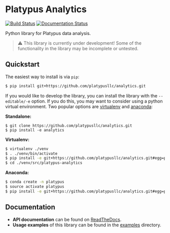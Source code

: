 # Platypus Analytics #

[![Build Status](https://travis-ci.org/platypusllc/analytics.svg)](https://travis-ci.org/platypusllc/analytics)
[![Documentation Status](https://readthedocs.org/projects/platypus-analytics/badge/?version=latest)](http://platypus-analytics.readthedocs.org/en/latest/?badge=latest)

Python library for Platypus data analysis.

 >:warning: This library is currently under development!  Some of the functionality in the library may be incomplete or untested.

## Quickstart ##

The easiest way to install is via `pip`:
```bash
$ pip install git+https://github.com/platypusllc/analytics.git
```

If you would like to develop the library, you can install the library with the `--editable/-e` option.  If you do this, you may want to consider using a python virtual environment.  Two popular options are [virtualenv][1] and [anaconda][2]:

**Standalone:**
```
$ git clone https://github.com/platypusllc/analytics.git
$ pip install -e analytics
```

**Virtualenv:**
```bash
$ virtualenv ./venv
$ . ./venv/bin/activate
$ pip install -e git+https://github.com/platypusllc/analytics.git#egg=platypus-analytics
$ cd ./venv/src/platypus-analytics
```

**Anaconda:**
```bash
$ conda create -n platypus
$ source activate platypus
$ pip install -e git+https://github.com/platypusllc/analytics.git#egg=platypus-analytics
```

## Documentation ##

* **API documentation** can be found on [ReadTheDocs](http://platypus-analytics.readthedocs.org/en/latest/).
* **Usage examples** of this library can be found in the [examples](examples) directory.

[1]: http://docs.python-guide.org/en/latest/dev/virtualenvs/
[2]: https://www.continuum.io/documentation
